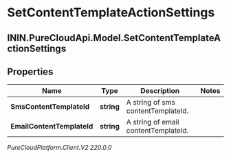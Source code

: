 # SetContentTemplateActionSettings

## ININ.PureCloudApi.Model.SetContentTemplateActionSettings

## Properties

|Name | Type | Description | Notes|
|------------ | ------------- | ------------- | -------------|
| **SmsContentTemplateId** | **string** | A string of sms contentTemplateId. | |
| **EmailContentTemplateId** | **string** | A string of email contentTemplateId. | |



_PureCloudPlatform.Client.V2 220.0.0_
